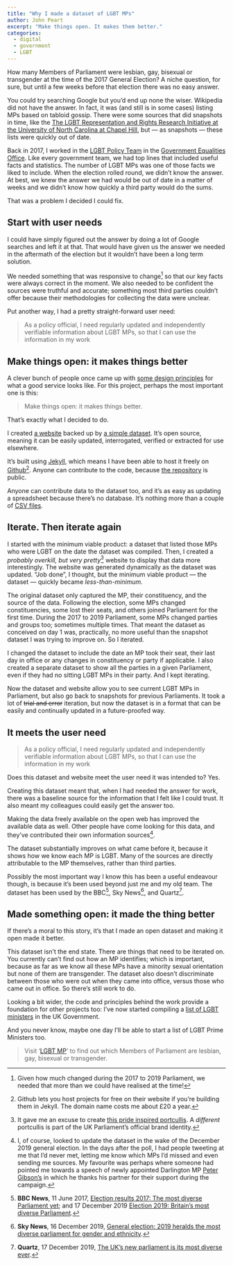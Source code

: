 ```yaml
---
title: "Why I made a dataset of LGBT MPs"
author: John Peart
excerpt: "Make things open. It makes them better."
categories:
  - digital
  - government
  - LGBT
---
```


How many Members of Parliament were lesbian, gay, bisexual or transgender at the time of the 2017 General Election? A niche question, for sure, but until a few weeks before that election there was no easy answer. 

You could try searching Google but you’d end up none the wiser. Wikipedia did not have the answer. In fact, it was (and still is in some cases) listing MPs based on tabloid gossip. There were some sources that did snapshots in time, like the [The LGBT Representation and Rights Research Initiative at the University of North Carolina at Chapel Hill](https://globalstudies.unc.edu/lgbt-representation-and-rights-research-initiative/), but — as snapshots — these lists were quickly out of date.

Back in 2017, I worked in the [LGBT Policy Team](https://equalities.blog.gov.uk/2017/07/14/introducing-geos-lgbt-policy-team/) in the [Government Equalities Office](//www.gov.uk/geo). Like every government team, we had top lines that included useful facts and statistics. The number of LGBT MPs was one of those facts we liked to include. When the election rolled round, we didn’t know the answer. At best, we knew the answer we had would be out of date in a matter of weeks and we didn’t know how quickly a third party would do the sums.

That was a problem I decided I could fix.

## Start with user needs

I could have simply figured out the answer by doing a lot of Google searches and left it at that. That would have given us the answer we needed in the aftermath of the election but it wouldn’t have been a long term solution.

We needed something that was responsive to change[^1] so that our key facts were always correct in the moment. We also needed to be confident the sources were truthful and accurate; something most third parties couldn’t offer because their methodologies for collecting the data were unclear.

Put another way, I had a pretty straight-forward user need:

> As a policy official, I need regularly updated and independently verifiable information about LGBT MPs, so that I can use the information in my work

## Make things open: it makes things better

A clever bunch of people once came up with [some design principles](https://www.gov.uk/guidance/government-design-principles) for what a good service looks like. For this project, perhaps the most important one is this:

> Make things open: it makes things better. 

That’s exactly what I decided to do.

I created [a website](https://www.lgbt.mp) backed up by [a simple dataset](https://github.com/johnpeart/lgbt-mp/tree/master/_data). It’s open source, meaning it can be easily updated, interrogated, verified or extracted for use elsewhere.

It’s built using [Jekyll](https://jekyllrb.com), which means I have been able to host it freely on [Github](https://pages.github.com)[^2]. Anyone can contribute to the code, because [the repository](https://github.com/johnpeart/lgbt-mp/) is public.

Anyone can contribute data to the dataset too, and it’s as easy as updating a spreadsheet because there’s no database. It’s nothing more than a  couple of [CSV files](https://github.com/johnpeart/lgbt-mp/tree/master/_data).

## Iterate. Then iterate again

I started with the minimum viable product: a dataset that listed  those MPs who were LGBT on the date the dataset was compiled. Then, I created a *probably overkill, but very pretty*[^portcullis] website to display that data more interestingly. The website was generated dynamically as the dataset was updated. “Job done”, I thought, but the minimum viable product — the dataset — quickly became *less-than-minimum*. 

The original dataset only captured the MP, their constituency, and the source of the data. Following the election, some MPs changed constituencies, some lost their seats, and others joined Parliament for the first time. During the 2017 to 2019 Parliament, some MPs changed parties and groups too; sometimes multiple times. That meant the dataset as conceived on day 1 was, practically, no more useful than the snapshot dataset I was trying to improve on. So I iterated.

I changed the dataset to include the date an MP took their seat, their last day in office or any changes in constituency or party if applicable. I also created a separate dataset to show all the parties in a given Parliament, even if they had no sitting LGBT MPs in their party. And I kept iterating.

Now the dataset and website allow you to see current LGBT MPs in Parliament, but also go back to snapshots for previous Parliaments. It took a lot of ~~trial and error~~ iteration, but now the dataset is in a format that can be easily and continually updated in a future-proofed way.

## It meets the user need

> As a policy official, I need regularly updated and independently verifiable information about LGBT MPs, so that I can use the information in my work

Does this dataset and website meet the user need it was intended to? Yes.

Creating this dataset meant that, when I had needed the answer for work, there was a baseline source for the information that I felt like I could trust. It also meant my colleagues could easily get the answer too.

Making the data freely available on the open web has improved the available data as well. Other people have come looking for this data, and they’ve contributed their own information sources[^tweetedatme].

The dataset substantially improves on what came before it, because it shows how we know each MP is LGBT. Many of the sources are directly attributable to the MP themselves, rather than third parties.

Possibly the most important way I know this has been a useful endeavour though, is because it’s been used beyond just me and my old team. The dataset has been used by the BBC[^bbc], Sky News[^sky], and Quartz[^quartz].

## Made something open: it made the thing better

If there’s a moral to this story, it’s that I made an open dataset and making it open made it better. 

This dataset isn’t the end state. There are things that need to be iterated on. You currently can’t find out how an MP identifies; which is important, because as far as we know all these MPs have a minority sexual orientation but none of them are transgender. The dataset also doesn’t discriminate between those who were out when they came into office, versus those who came out in office. So there’s still work to do.

Looking a bit wider, the code and principles behind the work provide a foundation for other projects too: I’ve now started compiling a [list of LGBT ministers](//ministers.whoare.lgbt) in the UK Government. 

And you never know, maybe one day I’ll be able to start a list of LGBT Prime Ministers too.

> Visit ‘[LGBT MP](//www.lgbt.mp)’ to find out which Members of Parliament are lesbian, gay, bisexual or transgender.


[^1]: Given how much changed during the 2017 to 2019 Parliament, we needed that more than we could have realised at the time!

[^2]: Github lets you host projects for free on their website if you’re building them in Jekyll. The domain name costs me about £20 a year.

[^portcullis]: It gave me an excuse to create [this pride inspired portcullis](https://www.lgbt.mp/assets/images/site/logo.svg). A *different* portcullis is part of the UK Parliament’s official brand identity.

[^tweetedatme]: I, of course, looked to update the dataset in the wake of the December 2019 general election. In the days after the poll, I had people tweeting at me that I’d never met, letting me know which MPs I’d missed and even sending me sources. My favourite was perhaps where someone had pointed me towards a speech of newly appointed Darlington MP [Peter Gibson’s](https://www.facebook.com/darlingtonconservativeparty/videos/2550400468415917/) in which he thanks his partner for their support during the campaign.

[^bbc]: **BBC News**, 11 June 2017, [Election results 2017: The most diverse Parliament yet](https://www.bbc.co.uk/news/election-2017-40232272); and 17 December 2019 [Election 2019: Britain’s most diverse Parliament](https://www.bbc.co.uk/news/election-2019-50808536).

[^sky]: **Sky News**, 16 December 2019, [General election: 2019 heralds the most diverse parliament for gender and ethnicity](https://news.sky.com/story/general-election-2019-heralds-the-most-diverse-parliament-for-gender-and-ethnicity-11885529).

[^quartz]: **Quartz**, 17 December 2019, [The UK’s new parliament is its most diverse ever](https://qz.com/1769275/new-uk-parliament-has-record-number-of-female-non-white-and-lgbtq-mps/).